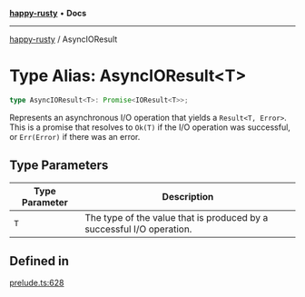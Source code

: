 [**happy-rusty**](../README.md) • **Docs**

***

[happy-rusty](../README.md) / AsyncIOResult

# Type Alias: AsyncIOResult\<T\>

```ts
type AsyncIOResult<T>: Promise<IOResult<T>>;
```

Represents an asynchronous I/O operation that yields a `Result<T, Error>`.
This is a promise that resolves to `Ok(T)` if the I/O operation was successful, or `Err(Error)` if there was an error.

## Type Parameters

| Type Parameter | Description |
| ------ | ------ |
| `T` | The type of the value that is produced by a successful I/O operation. |

## Defined in

[prelude.ts:628](https://github.com/JiangJie/happy-rusty/blob/7218a182717eb5dbba4bfaf783977bc5e378815a/src/enum/prelude.ts#L628)
